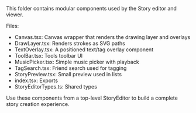 This folder contains modular components used by the Story editor and viewer.

Files:
- Canvas.tsx: Canvas wrapper that renders the drawing layer and overlays
- DrawLayer.tsx: Renders strokes as SVG paths
- TextOverlay.tsx: A positioned text/tag overlay component
- ToolBar.tsx: Tools toolbar UI
- MusicPicker.tsx: Simple music picker with playback
- TagSearch.tsx: Friend search used for tagging
- StoryPreview.tsx: Small preview used in lists
- index.tsx: Exports
- StoryEditorTypes.ts: Shared types

Use these components from a top-level StoryEditor to build a complete story creation experience.
